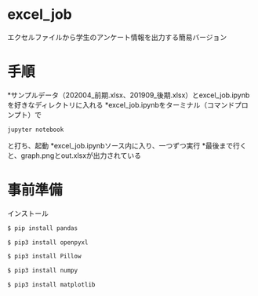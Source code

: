 # excel_job
エクセルファイルから学生のアンケート情報を出力する簡易バージョン
# 手順
*サンプルデータ（202004_前期.xlsx、201909_後期.xlsx）とexcel_job.ipynbを好きなディレクトリに入れる
*excel_job.ipynbをターミナル（コマンドプロンプト）で
```bash
jupyter notebook
```
と打ち、起動
*excel_job.ipynbソース内に入り、一つずつ実行
*最後まで行くと、graph.pngとout.xlsxが出力されている

# 事前準備
 インストール
 ```bash
 $ pip install pandas
 ```
```bash
$ pip3 install openpyxl
```

```bash
$ pip3 install Pillow
```

```bash
$ pip3 install numpy
```

```bash
$ pip3 install matplotlib
```
